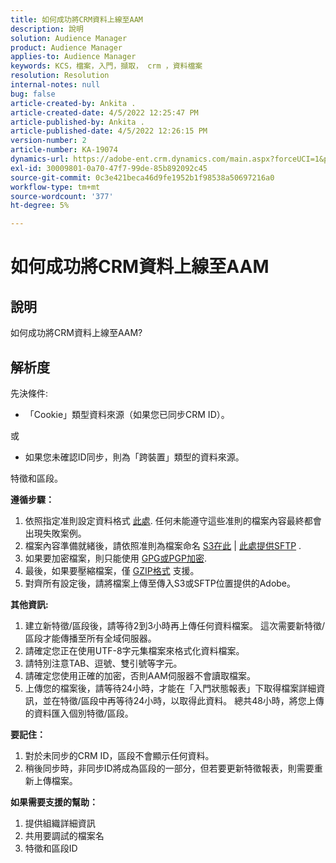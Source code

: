 ```yaml
---
title: 如何成功將CRM資料上線至AAM
description: 說明
solution: Audience Manager
product: Audience Manager
applies-to: Audience Manager
keywords: KCS，檔案，入門，擷取， crm ，資料檔案
resolution: Resolution
internal-notes: null
bug: false
article-created-by: Ankita .
article-created-date: 4/5/2022 12:25:47 PM
article-published-by: Ankita .
article-published-date: 4/5/2022 12:26:15 PM
version-number: 2
article-number: KA-19074
dynamics-url: https://adobe-ent.crm.dynamics.com/main.aspx?forceUCI=1&pagetype=entityrecord&etn=knowledgearticle&id=3464e380-dbb4-ec11-983f-000d3a5d0e57
exl-id: 30009801-0a70-47f7-99de-85b892092c45
source-git-commit: 0c3e421beca46d9fe1952b1f98538a50697216a0
workflow-type: tm+mt
source-wordcount: '377'
ht-degree: 5%

---
```


# 如何成功將CRM資料上線至AAM

## 說明

如何成功將CRM資料上線至AAM?

## 解析度


先決條件:

- 「Cookie」類型資料來源（如果您已同步CRM ID）。

或

- 如果您未確認ID同步，則為「跨裝置」類型的資料來源。



特徵和區段。


<b>遵循步驟：</b>

1. 依照指定准則設定資料格式 [此處](https://experienceleague.adobe.com/docs/audience-manager/user-guide/implementation-integration-guides/sending-audience-data/batch-data-transfer-process/inbound-file-contents.html?lang=en). 任何未能遵守這些准則的檔案內容最終都會出現失敗案例。
2. 檔案內容準備就緒後，請依照准則為檔案命名 [S3在此](https://experienceleague.adobe.com/docs/audience-manager/user-guide/implementation-integration-guides/sending-audience-data/batch-data-transfer-process/inbound-s3-filenames.html?lang=zh-Hant) | [此處提供SFTP](https://experienceleague.adobe.com/docs/audience-manager/user-guide/implementation-integration-guides/sending-audience-data/batch-data-transfer-process/inbound-ftp-filenames.html?lang=en) .
3. 如果要加密檔案，則只能使用 [GPG或PGP加密](https://experienceleague.adobe.com/docs/audience-manager/user-guide/implementation-integration-guides/sending-audience-data/batch-data-transfer-process/inbound-file-encryption.html?lang=en).
4. 最後，如果要壓縮檔案，僅 [GZIP格式](https://experienceleague.adobe.com/docs/audience-manager/user-guide/implementation-integration-guides/sending-audience-data/batch-data-transfer-process/inbound-file-compression.html?lang=en) 支援。
5. 對齊所有設定後，請將檔案上傳至傳入S3或SFTP位置提供的Adobe。


<b>其他資訊:</b>

1. 建立新特徵/區段後，請等待2到3小時再上傳任何資料檔案。 這次需要新特徵/區段才能傳播至所有全域伺服器。
2. 請確定您正在使用UTF-8字元集檔案來格式化資料檔案。
3. 請特別注意TAB、逗號、雙引號等字元。
4. 請確定您使用正確的加密，否則AAM伺服器不會讀取檔案。
5. 上傳您的檔案後，請等待24小時，才能在「入門狀態報表」下取得檔案詳細資訊，並在特徵/區段中再等待24小時，以取得此資料。 總共48小時，將您上傳的資料匯入個別特徵/區段。


<b>要記住：</b>

1. 對於未同步的CRM ID，區段不會顯示任何資料。
2. 稍後同步時，非同步ID將成為區段的一部分，但若要更新特徵報表，則需要重新上傳檔案。


<b>如果需要支援的幫助：</b>

1. 提供組織詳細資訊
2. 共用要調試的檔案名
3. 特徵和區段ID
